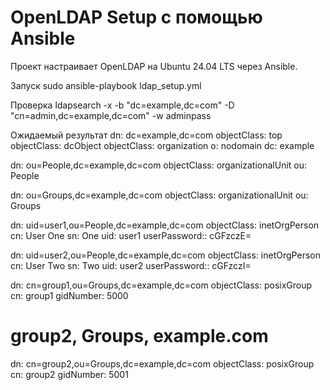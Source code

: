 # OpenLDAP Setup с помощью Ansible
Проект настраивает OpenLDAP на Ubuntu 24.04 LTS через Ansible.  

Запуск 
sudo ansible-playbook ldap_setup.yml

Проверка
ldapsearch -x -b "dc=example,dc=com" -D "cn=admin,dc=example,dc=com" -w adminpass

Ожидаемый результат
dn: dc=example,dc=com
objectClass: top
objectClass: dcObject
objectClass: organization
o: nodomain
dc: example

dn: ou=People,dc=example,dc=com
objectClass: organizationalUnit
ou: People

dn: ou=Groups,dc=example,dc=com
objectClass: organizationalUnit
ou: Groups

dn: uid=user1,ou=People,dc=example,dc=com
objectClass: inetOrgPerson
cn: User One
sn: One
uid: user1
userPassword:: cGFzczE=

dn: uid=user2,ou=People,dc=example,dc=com
objectClass: inetOrgPerson
cn: User Two
sn: Two
uid: user2
userPassword:: cGFzczI=

dn: cn=group1,ou=Groups,dc=example,dc=com
objectClass: posixGroup
cn: group1
gidNumber: 5000

# group2, Groups, example.com
dn: cn=group2,ou=Groups,dc=example,dc=com
objectClass: posixGroup
cn: group2
gidNumber: 5001
